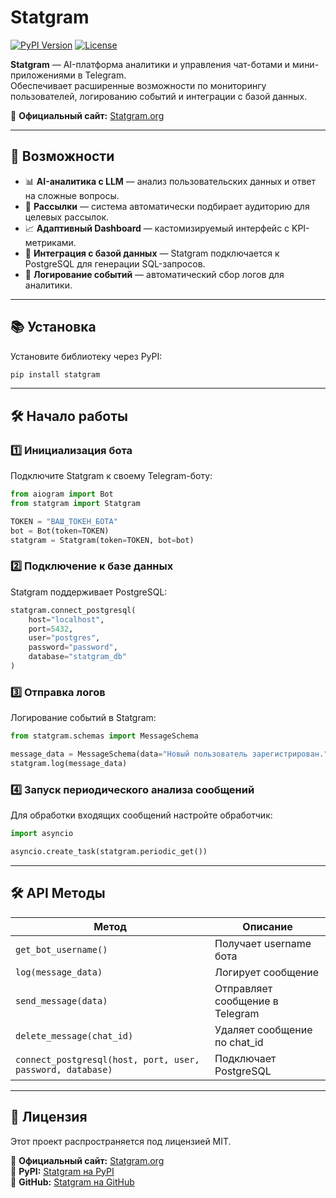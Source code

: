 # Statgram

[![PyPI Version](https://img.shields.io/pypi/v/statgram)](https://pypi.org/project/statgram/)
[![License](https://img.shields.io/github/license/generext/statgram)](https://github.com/generext/statgram/blob/main/LICENSE)

**Statgram** — AI-платформа аналитики и управления чат-ботами и мини-приложениями в Telegram.  
Обеспечивает расширенные возможности по мониторингу пользователей, логированию событий и интеграции с базой данных.

📌 **Официальный сайт:** [Statgram.org](https://statgram.org)

---

## 🚀 Возможности

- 📊 **AI-аналитика с LLM** — анализ пользовательских данных и ответ на сложные вопросы.
- 📩 **Рассылки** — система автоматически подбирает аудиторию для целевых рассылок.
- 📈 **Адаптивный Dashboard** — кастомизируемый интерфейс с KPI-метриками.
- 🔐 **Интеграция с базой данных** — Statgram подключается к PostgreSQL для генерации SQL-запросов.
- 📝 **Логирование событий** — автоматический сбор логов для аналитики.

---

## 📚 Установка

Установите библиотеку через PyPI:

```sh
pip install statgram
```

---

## 🛠️ Начало работы

### 1️⃣ **Инициализация бота**
Подключите Statgram к своему Telegram-боту:

```python
from aiogram import Bot
from statgram import Statgram

TOKEN = "ВАШ_ТОКЕН_БОТА"
bot = Bot(token=TOKEN)
statgram = Statgram(token=TOKEN, bot=bot)
```

### 2️⃣ **Подключение к базе данных**
Statgram поддерживает PostgreSQL:

```python
statgram.connect_postgresql(
    host="localhost",
    port=5432,
    user="postgres",
    password="password",
    database="statgram_db"
)
```

### 3️⃣ **Отправка логов**
Логирование событий в Statgram:

```python
from statgram.schemas import MessageSchema

message_data = MessageSchema(data="Новый пользователь зарегистрирован.")
statgram.log(message_data)
```

### 4️⃣ **Запуск периодического анализа сообщений**
Для обработки входящих сообщений настройте обработчик:

```python
import asyncio

asyncio.create_task(statgram.periodic_get())
```

---

## 🛠️ API Методы

| Метод | Описание |
|--------|--------------------------------|
| `get_bot_username()` | Получает username бота |
| `log(message_data)` | Логирует сообщение |
| `send_message(data)` | Отправляет сообщение в Telegram |
| `delete_message(chat_id)` | Удаляет сообщение по chat_id |
| `connect_postgresql(host, port, user, password, database)` | Подключает PostgreSQL |

---

## 📝 Лицензия

Этот проект распространяется под лицензией MIT.

📌 **Официальный сайт:** [Statgram.org](https://statgram.org)  
📌 **PyPI:** [Statgram на PyPI](https://pypi.org/project/statgram/)  
📌 **GitHub:** [Statgram на GitHub](https://github.com/generext/statgram)  

